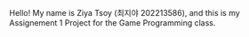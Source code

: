 Hello! My name is Ziya Tsoy (최지야 202213586), and this is my Assignement 1 Project for the Game Programming class.
